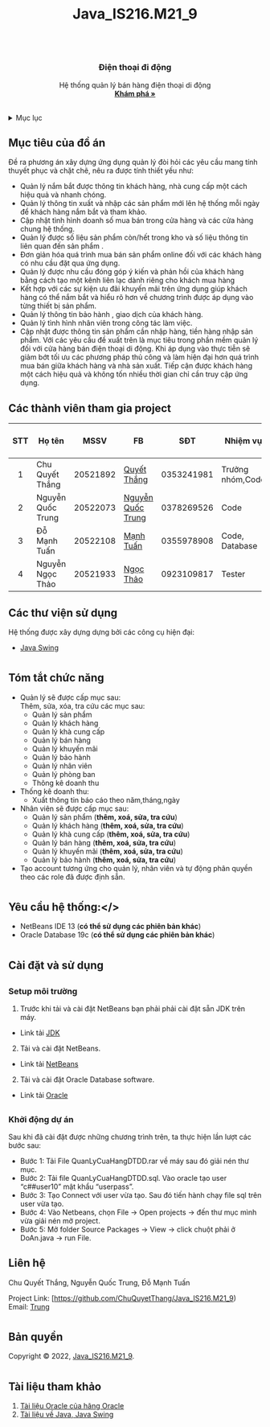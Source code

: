 # <h1 align="center">Java_IS216.M21_9<h1>

  
<!-- PROJECT LOGO -->
<br />
<div align="center">
  <a href="">
  </a>

  <h3 align="center">Điện thoại đi động</h3>

  <p align="center">
    Hệ thống quản lý bán hàng điện thoại di động
    <br />
    <a href="https://github.com/ChuQuyetThang/Java_IS216.M21_9"><strong>Khám phá »</strong></a>
    <br />
    <br />
  </p>
</div>

  
  
  <!-- TABLE OF CONTENTS -->
<details>
  <summary>Mục lục</summary>
  <ol>
    <li>
      <a href="#muctieu">Mục tiêu đồ án</a>
    </li>
    <li>
      <a href="#dsthanhvien">Danh sách thành viên</a>
    </li>
    <li><a href="#thuvien">Các thư viện</a></li>
    <li>
      <a href="#chucnang">Các chức năng</a>
    </li>
    <li><a href="#yeucau">Yêu cầu hệ thống</a></li>
    <li>
      <a href="#caidat">Cài đặt và sử dụng</a>
      <ul><a href="#setup">Setup môi trường</a></ul>
      <ul><a href="#start">Khởi động dự </a></ul>
    </li>
    <li><a href="#lienhe">Liên hệ</a></li>
    <li><a href="#banquyen">Bản quyền</a></li>
    <li><a href="#thamkhao">Tài liệu tham khảo</a></li>
  </ol>
</details>
  
  
  <!-- ABOUT THE PROJECT -->
## <h2 id="muctieu">Mục tiêu của đồ án</h2>
Đề ra phương án xây dựng ứng dụng quản lý đòi hỏi các yêu cầu mang tính thuyết phục và chặt chẽ, nêu ra được tính thiết yếu như:
- Quản lý nắm bắt được thông tin khách hàng, nhà cung cấp một cách hiệu quả và nhanh chóng.
- Quản lý thông tin xuất và nhập các sản phẩm mới lên hệ thống mỗi ngày để khách hàng nắm bắt và tham khảo.
- Cập nhật tình hình doanh số mua bán trong cửa hàng và các cửa hàng chung hệ thống.
- Quản lý được số liệu sản phẩm còn/hết trong kho và số liệu thông tin liên quan đến sản phẩm .
- Đơn giản hóa quá trình mua bán sản phẩm online đối với các khách hàng có nhu cầu đặt qua ứng dụng.
- Quản lý được nhu cầu đóng góp ý kiến và phản hồi của khách hàng bằng cách tạo một kênh liên lạc dành riêng cho khách mua hàng
- Kết hợp với các sự kiện ưu đãi khuyến mãi trên ứng dụng giúp khách hàng có thể nắm bắt và hiểu rõ hơn về chương trình được áp dụng vào từng thiết bị sản phẩm.
- Quản lý thông tin bảo hành , giao dịch của khách hàng.
- Quản lý tình hình nhân viên trong công tác làm việc.
- Cập nhật được thông tin sản phẩm cần nhập hàng, tiền hàng nhập sản phẩm.
Với các yêu cầu đề xuất trên là mục tiêu trong phần mềm quản lý đối với cửa hàng bán điện thoại di động. Khi áp dụng vào thực tiễn sẽ giảm bớt tối ưu các phương pháp thủ công và làm hiện đại hơn quá trình mua bán giữa khách hàng và nhà sản xuất. Tiếp cận được khách hàng một cách hiệu quả và không tốn nhiều thời gian chỉ cần truy cập ứng dụng.
## <h2 id="dsthanhvien">Các thành viên tham gia project</h2>
 
| STT| Họ tên            | MSSV     | FB                                                                           |   SĐT     |     Nhiệm vụ     |   Đánh giá % |
|:--:|-------------------|----------|------------------------------------------------------------------------------|-----------|------------------|--------------|
| 1  | Chu Quyết Thắng   | 20521892 |[Quyết Thắng](https://www.facebook.com/chuquyetthang2952)                     |0353241981 |Trưởng nhóm,Code  |     25       |
| 2  | Nguyễn Quốc Trung | 20522073 |[Nguyễn Quốc Trung](https://www.facebook.com/profile.php?id=100038858731211)  |0378269526 |Code              |     35       | 
| 3  | Đỗ Mạnh Tuấn      | 20522108 |[Mạnh Tuấn](https://www.facebook.com/23072002td)                              |0355978908 |Code, Database    |     20       |
| 4  | Nguyễn Ngọc Thảo  | 20521933 |[Ngọc Thảo](https://www.facebook.com/profile.php?id=100009468992615)          |0923109817 |Tester            |     20       |
  
  
  
### <h2 id="thuvien">Các thư viện sử dụng</h2>

Hệ thống được xây dựng dựng bởi các công cụ hiện đại:
- [Java Swing](https://netbeans.apache.org/kb/docs/java/quickstart-gui.html)
  
  
# <h2 id="chucnang">Tóm tắt chức năng</h2>
- Quản lý sẽ được cấp mục sau:<br/>
  Thêm, sửa, xóa, tra cứu các mục sau:
  + Quản lý sản phẩm 
  + Quản lý khách hàng
  + Quản lý khà cung cấp
  + Quản lý bán hàng
  + Quản lý khuyến mãi
  + Quản lý bảo hành
  + Quản lý nhân viên
  + Quản lý phòng ban
  + Thông kê doanh thu <br/>
- Thống kê doanh thu:<br/>
  + Xuất thông tin báo cáo theo năm,tháng,ngày<br/>
- Nhân viên sẽ được cấp mục sau:
  + Quản lý sản phẩm (<b>thêm, xoá, sửa, tra cứu</b>)
  + Quản lý khách hàng (<b>thêm, xoá, sửa, tra cứu</b>)
  + Quản lý khà cung cấp (<b>thêm, xoá, sửa, tra cứu</b>)
  + Quản lý bán hàng (<b>thêm, xoá, sửa, tra cứu</b>)
  + Quản lý khuyến mãi (<b>thêm, xoá, sửa, tra cứu</b>)
  + Quản lý bảo hành (<b>thêm, xoá, sửa, tra cứu</b>) <br/>
- Tạo account tương ứng cho quản lý, nhân viên và tự động phân quyền theo các role đã được định sẵn. <br/>

  
  
 # <h2 id="yeucau">Yêu cầu hệ thống:</>
- NetBeans IDE 13 (<b>có thể sử dụng các phiên bản khác</b>)
- Oracle Database 19c (<b>có thể sử dụng các phiên bản khác</b>)
  
  
  
# <h2 id="caidat">Cài đặt và sử dụng</h2>
## <h3 id="setup">Setup môi trường</h3>
1. Trước khi tải và cài đặt NetBeans bạn phải phải cài đặt sẵn JDK trên máy. 
- Link tải [JDK](https://www.oracle.com/java/technologies/downloads/)
2. Tải và cài đặt NetBeans. 
- Link tải [NetBeans](https://netbeans.org/downloads/)
2. Tải và cài đặt Oracle Database software. 
- Link tải [Oracle](www.oracle.com/database/technologies/oracle-database-software-downloads.html)

## <h3 id="start">Khởi động dự án</h3>
Sau khi đã cài đặt được những chương trình trên, ta thực hiện lần lượt các bước sau: <br/>
- Bước 1: Tải File QuanLyCuaHangDTDD.rar về máy sau đó giải nén thư mục.
- Bước 2: Tải file QuanLyCuaHangDTDD.sql. Vào oracle tạo user “c##user10” mật khẩu “userpass”.
- Bước 3: Tạo Connect với user vừa tạo. Sau đó tiến hành chạy file sql trên user vừa tạo.
- Bước 4: Vào Netbeans, chọn File -> Open projects -> đến thư mục mình vừa giải nén mở project.
- Bước 5: Mở folder Source Packages -> View -> click chuột phải ở DoAn.java -> run File.


## <h2 id="lienhe">Liên hệ</h2>
  
Chu Quyết Thắng, Nguyễn Quốc Trung, Đỗ Mạnh Tuấn

Project Link: [https://github.com/ChuQuyetThang/Java_IS216.M21_9) </br>
Email: [Trung](mailto:nhatvh.work@gmail.com)

# <h2 id="banquyen">Bản quyền</h3>
Copyright © 2022, [Java_IS216.M21_9](https://github.com/ChuQuyetThang/Java_IS216.M21_9).
# <h2 id="thamkhao">Tài liệu tham khảo</h2> 
1. [Tài liệu Oracle của hãng Oracle](https://docs.oracle.com/en/database/oracle/oracle-database/index.html)
2. [Tài liệu về Java, Java Swing](https://docs.oracle.com/javase/tutorial/)
